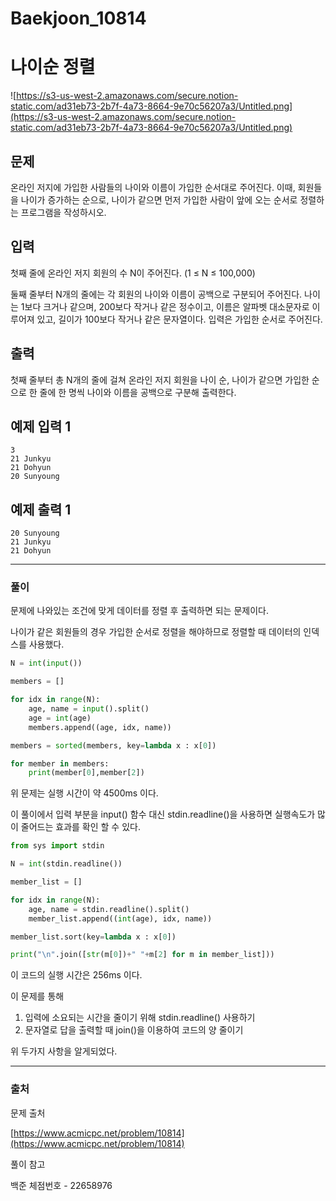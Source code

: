 # Baekjoon_10814
# 나이순 정렬

![https://s3-us-west-2.amazonaws.com/secure.notion-static.com/ad31eb73-2b7f-4a73-8664-9e70c56207a3/Untitled.png](https://s3-us-west-2.amazonaws.com/secure.notion-static.com/ad31eb73-2b7f-4a73-8664-9e70c56207a3/Untitled.png)

## 문제

온라인 저지에 가입한 사람들의 나이와 이름이 가입한 순서대로 주어진다. 이때, 회원들을 나이가 증가하는 순으로, 나이가 같으면 먼저 가입한 사람이 앞에 오는 순서로 정렬하는 프로그램을 작성하시오.

## 입력

첫째 줄에 온라인 저지 회원의 수 N이 주어진다. (1 ≤ N ≤ 100,000)

둘째 줄부터 N개의 줄에는 각 회원의 나이와 이름이 공백으로 구분되어 주어진다. 나이는 1보다 크거나 같으며, 200보다 작거나 같은 정수이고, 이름은 알파벳 대소문자로 이루어져 있고, 길이가 100보다 작거나 같은 문자열이다. 입력은 가입한 순서로 주어진다.

## 출력

첫째 줄부터 총 N개의 줄에 걸쳐 온라인 저지 회원을 나이 순, 나이가 같으면 가입한 순으로 한 줄에 한 명씩 나이와 이름을 공백으로 구분해 출력한다.

## 예제 입력 1

```
3
21 Junkyu
21 Dohyun
20 Sunyoung

```

## 예제 출력 1

```
20 Sunyoung
21 Junkyu
21 Dohyun
```

---

### 풀이

문제에 나와있는 조건에 맞게 데이터를 정렬 후 출력하면 되는 문제이다.

나이가 같은 회원들의 경우 가입한 순서로 정렬을 해야하므로 정렬할 때 데이터의 인덱스를 사용했다.

```python
N = int(input())

members = []

for idx in range(N):
	age, name = input().split()
	age = int(age)
	members.append((age, idx, name))

members = sorted(members, key=lambda x : x[0])

for member in members:
	print(member[0],member[2])
```

위 문제는 실행 시간이 약 4500ms 이다.

이 풀이에서 입력 부분을 input() 함수 대신 stdin.readline()을 사용하면 실행속도가 많이 줄어드는 효과를 확인 할 수 있다.

```python
from sys import stdin

N = int(stdin.readline())

member_list = []

for idx in range(N):
	age, name = stdin.readline().split()
	member_list.append((int(age), idx, name))

member_list.sort(key=lambda x : x[0])

print("\n".join([str(m[0])+" "+m[2] for m in member_list]))
```

이 코드의  실행 시간은 256ms 이다.

이 문제를 통해

1. 입력에 소요되는 시간을 줄이기 위해 stdin.readline() 사용하기
2. 문자열로 답을 출력할 때 join()을 이용하여 코드의 양 줄이기

위 두가지 사항을 알게되었다.

---

### 출처

문제 출처

[https://www.acmicpc.net/problem/10814](https://www.acmicpc.net/problem/10814)

풀이 참고

백준 체점번호 - 22658976
